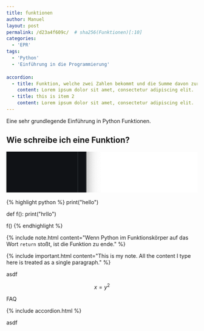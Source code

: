 ```yaml
---
title: funktionen
author: Manuel
layout: post
permalink: /d23a4f609c/  # sha256(Funktionen)[:10]
categories:
  - 'EPR'
tags:
  - 'Python'
  - 'Einführung in die Programmierung'

accordion: 
  - title: Funktion, welche zwei Zahlen bekommt und die Summe davon zurückgibt (returnd)
    content: Lorem ipsum dolor sit amet, consectetur adipiscing elit. 
  - title: this is item 2
    content: Lorem ipsum dolor sit amet, consectetur adipiscing elit.
---
```


Eine sehr grundlegende Einführung in Python Funktionen.

## Wie schreibe ich eine Funktion?

![image tooltip here](/assets/imgs/image.jpg)

{% highlight python %}
print("hello")

def f():
    print("hrllo")
  
f()
{% endhighlight %}


{% include note.html content="Wenn Python im Funktionskörper auf das Wort `return` stoßt, ist die Funktion zu ende." %}


{% include important.html content="This is my note. All the content I type here is treated as a single paragraph." %}

asdf

$$ x = y ^2 $$


FAQ

{% include accordion.html %}

asdf

